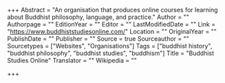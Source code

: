+++
Abstract = "An organisation that produces online courses for learning about Buddhist philosophy, language, and practice."
Author = ""
Authorpage = ""
EditionYear = ""
Editor = ""
LastModifiedDate = ""
Link = "https://www.buddhiststudiesonline.com/"
Location = ""
OriginalYear = ""
PublishDate = ""
Publisher = ""
Source = true
Sourceauthor = ""
Sourcetypes = ["Websites", "Organisations"]
Tags = ["buddhist history", "buddhist philosophy", "buddhist studies", "buddhism"]
Title = "Buddhist Studies Online"
Translator = ""
Wikipedia = ""

+++
